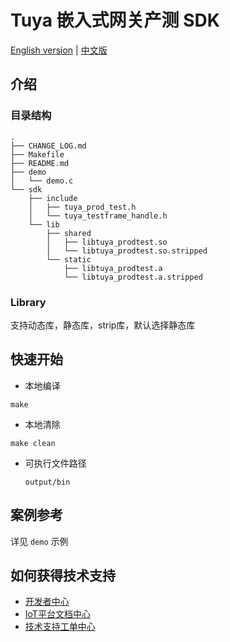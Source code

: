 # Tuya 嵌入式网关产测 SDK

[English version](README.md) | [中文版](README_cn.md)

## 介绍

### 目录结构
```shell
.
├── CHANGE_LOG.md  
├── Makefile
├── README.md
├── demo
│   └── demo.c
└── sdk
    ├── include
    │   ├── tuya_prod_test.h
    │   └── tuya_testframe_handle.h
    └── lib
        ├── shared
        │   ├── libtuya_prodtest.so
        │   └── libtuya_prodtest.so.stripped
        └── static
            ├── libtuya_prodtest.a
            └── libtuya_prodtest.a.stripped
```

### Library
支持动态库，静态库，strip库，默认选择静态库

## 快速开始
* 本地编译

```
make
```

* 本地清除

```
make clean
```

* 可执行文件路径

    `output/bin`

## 案例参考
详见 `demo` 示例

## 如何获得技术支持

- [开发者中心](https://developer.tuya.com/cn/)
- [IoT平台文档中心](https://developer.tuya.com/cn/docs/iot)
- [技术支持工单中心](https://service.console.tuya.com)

